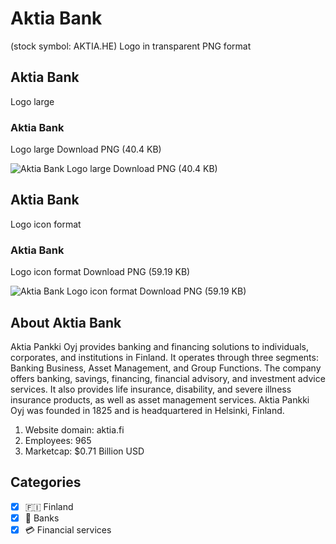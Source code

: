 # Aktia Bank
 (stock symbol: AKTIA.HE) Logo in transparent PNG format

## Aktia Bank
 Logo large

### Aktia Bank
 Logo large Download PNG (40.4 KB)

![Aktia Bank
 Logo large Download PNG (40.4 KB)](/img/orig/AKTIA.HE_BIG-54e08fda.png)

## Aktia Bank
 Logo icon format

### Aktia Bank
 Logo icon format Download PNG (59.19 KB)

![Aktia Bank
 Logo icon format Download PNG (59.19 KB)](/img/orig/AKTIA.HE-91880928.png)

## About Aktia Bank


Aktia Pankki Oyj provides banking and financing solutions to individuals, corporates, and institutions in Finland. It operates through three segments: Banking Business, Asset Management, and Group Functions. The company offers banking, savings, financing, financial advisory, and investment advice services. It also provides life insurance, disability, and severe illness insurance products, as well as asset management services. Aktia Pankki Oyj was founded in 1825 and is headquartered in Helsinki, Finland.

1. Website domain: aktia.fi
2. Employees: 965
3. Marketcap: $0.71 Billion USD


## Categories
- [x] 🇫🇮 Finland
- [x] 🏦 Banks
- [x] 💳 Financial services
